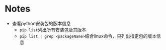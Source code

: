 # Notes
- 查看python安装包的版本信息
  - `pip list`列出所有安装包及其版本
  - `pip list | grep <packageName>`结合linux命令，只列出指定包的版本信息
